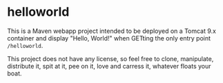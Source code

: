 # helloworld

This is a Maven webapp project intended to be deployed on a Tomcat 9.x container and display "Hello, World!" when GETting the only entry point `/helloworld`.

This project does not have any license, so feel free to clone, manipulate, distribute it, spit at it, pee on it, love and carress it, whatever floats your boat.

